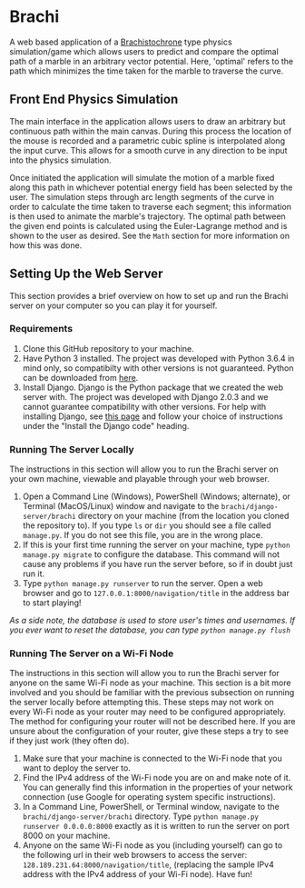 # Brachi
A web based application of a <a href="https://en.wikipedia.org/wiki/Brachistochrone_curve">Brachistochrone</a> type physics simulation/game which allows users to predict and compare the optimal path of a marble in an arbitrary vector potential. Here, 'optimal' refers to the path which minimizes the time taken for the marble to traverse the curve.

## Front End Physics Simulation
The main interface in the application allows users to draw an arbitrary but continuous path within the main canvas. During this process the location of the mouse is recorded and a parametric cubic spline is interpolated along the input curve. This allows for a smooth curve in any direction to be input into the physics simulation. 

Once initiated the application will simulate the motion of a marble fixed along this path in whichever potential energy field has been selected by the user. The simulation steps through arc length segments of the curve in order to calculate the time taken to traverse each segment; this information is then used to animate the marble's trajectory. The optimal path between the given end points is calculated using the Euler-Lagrange method and is shown to the user as desired. See the `Math` section for more information on how this was done. 

## Setting Up the Web Server
This section provides a brief overview on how to set up and run the Brachi server on your computer so you can play it for yourself.

### Requirements
1. Clone this GitHub repository to your machine.
2. Have Python 3 installed. The project was developed with Python 3.6.4 in mind only, so compatibilty with other versions is not guaranteed. Python can be downloaded from <a href="https://www.python.org/downloads/">here</a>.
3. Install Django. Django is the Python package that we created the web server with. The project was developed with Django 2.0.3 and we cannot guarantee compatibility with other versions. For help with installing Django, see <a href="https://docs.djangoproject.com/en/2.0/topics/install">this page</a> and follow your choice of instructions under the "Install the Django code" heading.

### Running The Server Locally
The instructions in this section will allow you to run the Brachi server on your own machine, viewable and playable through your web browser. 

1. Open a Command Line (Windows), PowerShell (Windows; alternate), or Terminal (MacOS/Linux) window and navigate to the `brachi/django-server/brachi` directory on your machine (from the location you cloned the repository to). If you type `ls` or `dir` you should see a file called `manage.py`. If you do not see this file, you are in the wrong place.
2. If this is your first time running the server on your machine, type `python manage.py migrate` to configure the database. This command will not cause any problems if you have run the server before, so if in doubt just run it.
3. Type `python manage.py runserver` to run the server. Open a web browser and go to `127.0.0.1:8000/navigation/title` in the address bar to start playing!

*As a side note, the database is used to store user's times and usernames. If you ever want to reset the database, you can type `python manage.py flush`*

### Running The Server on a Wi-Fi Node
The instructions in this section will allow you to run the Brachi server for anyone on the same Wi-Fi node as your machine. This section is a bit more involved and you should be familiar with the previous subsection on running the server locally before attempting this. These steps may not work on every Wi-Fi node as your router may need to be configured appropriately. The method for configuring your router will not be described here. If you are unsure about the configuration of your router, give these steps a try to see if they just work (they often do).

1. Make sure that your machine is connected to the Wi-Fi node that you want to deploy the server to.
2. Find the IPv4 address of the Wi-Fi node you are on and make note of it. You can generally find this information in the properties of your network connection (use Google for operating system specific instructions).
3. In a Command Line, PowerShell, or Terminal window, navigate to the `brachi/django-server/brachi` directory. Type `python manage.py runserver 0.0.0.0:8000` exactly as it is written to run the server on port 8000 on your machine.
4. Anyone on the same Wi-Fi node as you (including yourself) can go to the following url in their web browsers to access the server: `128.189.231.64:8000/navigation/title`, (replacing the sample IPv4 address with the IPv4 address of your Wi-Fi node). Have fun!

